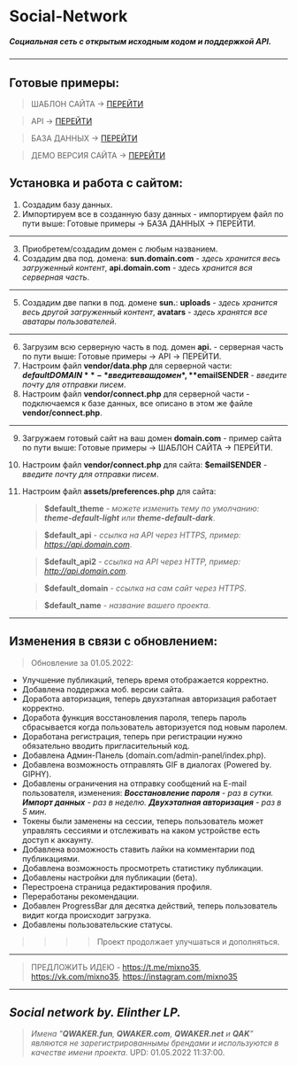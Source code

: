 # Social-Network

##### Социальная сеть с открытым исходным кодом и поддержкой API.

---

## Готовые примеры:

> ШАБЛОН САЙТА -> [ПЕРЕЙТИ](/qwaker.fun/www)

> API -> [ПЕРЕЙТИ](/api.qwaker.fun/www)

> БАЗА ДАННЫХ -> [ПЕРЕЙТИ](/qak.sql)

> ДЕМО ВЕРСИЯ САЙТА -> [ПЕРЕЙТИ](https://qwaker.fun)

## Установка и работа с сайтом:
1. Создадим базу данных.
2. Импортируем все в созданную базу данных - импортируем файл по пути выше: Готовые примеры -> БАЗА ДАННЫХ -> ПЕРЕЙТИ.
---
3. Приобретем/создадим домен с любым названием.
4. Создадим два под. домена: **sun.domain.com** - *здесь хранится весь загруженный контент*, **api.domain.com** - *здесь хранится вся серверная часть*.
---
5. Создадим две папки в под. домене **sun.**: **uploads** - *здесь хранится весь другой загруженный контент*, **avatars** - *здесь хранятся все аватары пользователей*.
---
6. Загрузим всю серверную часть в под. домен **api.** - серверная часть по пути выше: Готовые примеры -> API -> ПЕРЕЙТИ.
7. Настроим файл **vendor/data.php** для серверной части: **$defaultDOMAIN** - *введите ваш домен*, **$emailSENDER** - *введите почту для отправки писем*.
8. Настроим файл **vendor/connect.php** для серверной части - подключаемся к базе данных, все описано в этом же файле **vendor/connect.php**.
---
9. Загружаем готовый сайт на ваш домен **domain.com** - пример сайта по пути выше: Готовые примеры -> ШАБЛОН САЙТА -> ПЕРЕЙТИ.
10. Настроим файл **vendor/connect.php** для сайта: **$emailSENDER** - *введите почту для отправки писем*.
11. Настроим файл **assets/preferences.php** для сайта:
 
    > **$default_theme** - *можете изменить тему по умолчанию:  **theme-default-light** или **theme-default-dark***.

    > **$default_api** - *ссылка на API через HTTPS, пример: https://api.domain.com*.

    > **$default_api2** - *ссылка на API через HTTP, пример: http://api.domain.com*.

    > **$default_domain** - *ссылка на сам сайт через HTTPS*.

    > **$default_name** - *название вашего проекта*.




---
## Изменения в связи с обновлением:
> Обновление за 01.05.2022:

- Улучшение публикаций, теперь время отображается корректно.
- Добавлена поддержка моб. версии сайта.
- Доработа авторизация, теперь двухэтапная авторизация работает корректно.
- Доработа функция восстановления пароля, теперь пароль сбрасывается когда пользователь авторизуется под новым паролем.
- Доработана регистрация, теперь при регистрации нужно обязательно вводить пригласительный код.
- Добавлена Админ-Панель (domain.com/admin-panel/index.php).
- Добавлена возможность отправлять GIF в диалогах (Powered by. GIPHY).
- Добавлены ограничения на отправку сообщений на E-mail пользователя, изменения: ***Восстановление пароля** - раз в сутки. **Импорт данных** - раз в неделю. **Двухэтапная авторизация** - раз в 5 мин*.
- Токены были заменены на сессии, теперь пользователь может управлять сессиями и отслеживать на каком устройстве есть доступ к аккаунту.
- Добавлена возможность ставить лайки на комментарии под публикациями.
- Добавлена возможность просмотреть статистику публикации.
- Добавлены настройки для публикации (бета).
- Перестроена страница редактирования профиля.
- Переработаны рекомендации.
- Добавлен ProgressBar для десятка действий, теперь пользователь видит когда происходит загрузка.
- Добавлены пользовательские статусы.


>>>> Проект продолжает улучшаться и дополняться.

---

> ПРЕДЛОЖИТЬ ИДЕЮ - <https://t.me/mixno35>, <https://vk.com/mixno35>, <https://instagram.com/mixno35>

---

*Social network by. Elinther LP.*
-
> *Имена "**QWAKER.fun**, **QWAKER.com**, **QWAKER.net** и **QAK**" являются не зарегистрированнымы брендами и используются в качестве имени проекта.* UPD: 01.05.2022 11:37:00.
